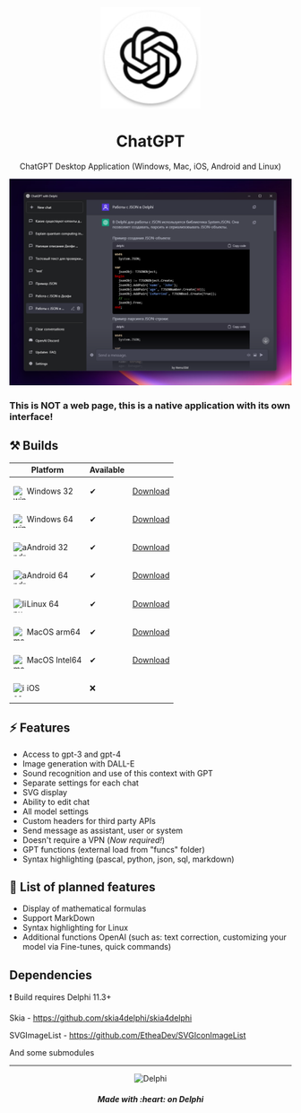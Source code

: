 <p align="center">
  <img width="180" src="Res/chatgptfmx/154.png" alt="ChatGPT">
  <h1 align="center">ChatGPT</h1>
  <p align="center">ChatGPT Desktop Application (Windows, Mac, iOS, Android and Linux)</p>
</p>

![Preview](https://github.com/HemulGM/ChatGPT/blob/main/preview.png?raw=true)

### This is NOT a web page, this is a native application with its own interface!

## ⚒️ Builds

|Platform|Available||
|--------|---------|--|
|<p><img width="24" height="24" align="left" src="https://img.icons8.com/nolan/64/windows-10.png" alt="windows"> Windows 32 </p>|✔|[Download](https://github.com/HemulGM/ChatGPT/releases/latest)|
|<p><img width="24" height="24" align="left" src="https://img.icons8.com/nolan/64/windows-10.png" alt="windows"> Windows 64 </p>|✔|[Download](https://github.com/HemulGM/ChatGPT/releases/latest)|
|<p><img width="24" height="24" align="left" src="https://img.icons8.com/nolan/64/android-os.png" alt="android"> Android 32 </p>|✔|[Download](https://github.com/HemulGM/ChatGPT/releases/latest)|
|<p><img width="24" height="24" align="left" src="https://img.icons8.com/nolan/64/android-os.png" alt="android"> Android 64 </p>|✔|[Download](https://github.com/HemulGM/ChatGPT/releases/latest)|
|<p><img width="24" height="24" align="left" src="https://img.icons8.com/nolan/64/1A6DFF/C822FF/linux--v2.png" alt="linux"> Linux 64 </p>|✔|[Download](https://github.com/HemulGM/ChatGPT/releases/latest)|
|<p><img width="24" height="24" align="left" src="https://img.icons8.com/nolan/64/mac-logo.png" alt="mac"> MacOS arm64 </p>|✔|[Download](https://github.com/HemulGM/ChatGPT/releases/latest)|
|<p><img width="24" height="24" align="left" src="https://img.icons8.com/nolan/64/mac-logo.png" alt="mac"> MacOS Intel64 </p>|✔|[Download](https://github.com/HemulGM/ChatGPT/releases/latest)|
|<p><img width="24" height="24" align="left" src="https://img.icons8.com/nolan/64/ios-logo.png" alt="ios"> iOS </p>|❌| |

## ⚡ Features
- Access to gpt-3 and gpt-4
- Image generation with DALL-E
- Sound recognition and use of this context with GPT
- Separate settings for each chat
- SVG display
- Ability to edit chat
- All model settings
- Custom headers for third party APIs
- Send message as assistant, user or system
- Doesn't require a VPN (*Now required!*)
- GPT functions (external load from "funcs" folder)
- Syntax highlighting (pascal, python, json, sql, markdown)

## 🙌 List of planned features
- Display of mathematical formulas
- Support MarkDown
- Syntax highlighting for Linux
- Additional functions OpenAI (such as: text correction, customizing your model via Fine-tunes, quick commands)

## Dependencies

❗ Build requires Delphi 11.3+

Skia - https://github.com/skia4delphi/skia4delphi

SVGImageList - https://github.com/EtheaDev/SVGIconImageList

And some submodules

<hr>
<p align="center">
<img src="https://dtffvb2501i0o.cloudfront.net/images/logos/delphi-logo-128.webp" alt="Delphi">
</p>
<h5 align="center">
Made with :heart: on Delphi
</h5>
